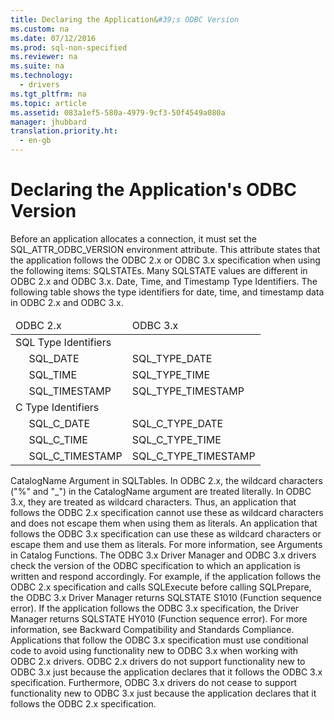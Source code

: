 ```yaml
---
title: Declaring the Application&#39;s ODBC Version
ms.custom: na
ms.date: 07/12/2016
ms.prod: sql-non-specified
ms.reviewer: na
ms.suite: na
ms.technology: 
  - drivers
ms.tgt_pltfrm: na
ms.topic: article
ms.assetid: 083a1ef5-580a-4979-9cf3-50f4549a080a
manager: jhubbard
translation.priority.ht: 
  - en-gb
---
```

# Declaring the Application&#39;s ODBC Version
<?xml version="1.0" encoding="utf-8"?>
<developerReferenceWithoutSyntaxDocument xmlns="http://ddue.schemas.microsoft.com/authoring/2003/5" xmlns:xlink="http://www.w3.org/1999/xlink" xmlns:xsi="http://www.w3.org/2001/XMLSchema-instance" xsi:schemaLocation="http://ddue.schemas.microsoft.com/authoring/2003/5 http://dduestorage.blob.core.windows.net/ddueschema/developer.xsd">
  <introduction>
    <para>Before an application allocates a connection, it must set the SQL_ATTR_ODBC_VERSION environment attribute. This attribute states that the application follows the ODBC 2.<legacyItalic>x</legacyItalic> or ODBC 3.<legacyItalic>x</legacyItalic> specification when using the following items:  </para>
    <list class="bullet">
      <listItem>
        <para>             <legacyBold>SQLSTATEs</legacyBold>. Many SQLSTATE values are different in ODBC 2.<legacyItalic>x</legacyItalic> and ODBC 3.<legacyItalic>x</legacyItalic>.</para>
      </listItem>
      <listItem>
        <para>             <legacyBold>Date, Time, and Timestamp Type Identifiers</legacyBold>. The following table shows the type identifiers for date, time, and timestamp data in ODBC 2.<legacyItalic>x</legacyItalic> and ODBC 3.<legacyItalic>x</legacyItalic>.</para>
        <table xmlns:caps="http://schemas.microsoft.com/build/caps/2013/11">
          <thead>
            <tr>
              <TD>
                <para>ODBC 2.<legacyItalic>x</legacyItalic></para>
              </TD>
              <TD>
                <para>ODBC 3.<legacyItalic>x</legacyItalic></para>
              </TD>
            </tr>
          </thead>
          <tbody>
            <tr>
              <TD>
                <para>                   <legacyBold>SQL Type Identifiers</legacyBold>                 </para>
              </TD>
              <TD>
                <para> </para>
              </TD>
            </tr>
            <tr>
              <TD>
                <para>     SQL_DATE</para>
              </TD>
              <TD>
                <para>SQL_TYPE_DATE</para>
              </TD>
            </tr>
            <tr>
              <TD>
                <para>     SQL_TIME</para>
              </TD>
              <TD>
                <para>SQL_TYPE_TIME</para>
              </TD>
            </tr>
            <tr>
              <TD>
                <para>     SQL_TIMESTAMP</para>
              </TD>
              <TD>
                <para>SQL_TYPE_TIMESTAMP</para>
              </TD>
            </tr>
            <tr>
              <TD>
                <para>                   <legacyBold>C Type Identifiers</legacyBold>                 </para>
              </TD>
              <TD>
                <para> </para>
              </TD>
            </tr>
            <tr>
              <TD>
                <para>     SQL_C_DATE</para>
              </TD>
              <TD>
                <para>SQL_C_TYPE_DATE</para>
              </TD>
            </tr>
            <tr>
              <TD>
                <para>     SQL_C_TIME</para>
              </TD>
              <TD>
                <para>SQL_C_TYPE_TIME</para>
              </TD>
            </tr>
            <tr>
              <TD>
                <para>     SQL_C_TIMESTAMP</para>
              </TD>
              <TD>
                <para>SQL_C_TYPE_TIMESTAMP</para>
              </TD>
            </tr>
          </tbody>
        </table>
      </listItem>
      <listItem>
        <para>             <legacyItalic>CatalogName</legacyItalic>             <legacyBold> Argument in SQLTables</legacyBold>. In ODBC 2.<legacyItalic>x</legacyItalic>, the wildcard characters ("%" and "_") in the <legacyItalic>CatalogName</legacyItalic> argument are treated literally. In ODBC 3.<legacyItalic>x</legacyItalic>, they are treated as wildcard characters. Thus, an application that follows the ODBC 2.<legacyItalic>x</legacyItalic> specification cannot use these as wildcard characters and does not escape them when using them as literals. An application that follows the ODBC 3.<legacyItalic>x</legacyItalic> specification can use these as wildcard characters or escape them and use them as literals. For more information, see <legacyLink xlink:href="f5e0abec-8f24-42e0-b94f-16dd1f2004fd">Arguments in Catalog Functions</legacyLink>.</para>
      </listItem>
    </list>
    <para>The ODBC 3<legacyItalic>.x</legacyItalic> Driver Manager and ODBC 3<legacyItalic>.x</legacyItalic> drivers check the version of the ODBC specification to which an application is written and respond accordingly. For example, if the application follows the ODBC 2.<legacyItalic>x</legacyItalic> specification and calls <legacyBold>SQLExecute</legacyBold> before calling <legacyBold>SQLPrepare</legacyBold>, the ODBC 3<legacyItalic>.x</legacyItalic> Driver Manager returns SQLSTATE S1010 (Function sequence error). If the application follows the ODBC 3<legacyItalic>.x</legacyItalic> specification, the Driver Manager returns SQLSTATE HY010 (Function sequence error). For more information, see <legacyLink xlink:href="b5eee7be-28ed-4467-8cf1-2205e2010a53">Backward Compatibility and Standards Compliance</legacyLink>.</para>
    <alert class="important">
      <para>Applications that follow the ODBC 3.<legacyItalic>x</legacyItalic> specification must use conditional code to avoid using functionality new to ODBC 3.<legacyItalic>x</legacyItalic> when working with ODBC 2.<legacyItalic>x</legacyItalic> drivers. ODBC 2.<legacyItalic>x</legacyItalic> drivers do not support functionality new to ODBC 3.<legacyItalic>x</legacyItalic> just because the application declares that it follows the ODBC 3.<legacyItalic>x</legacyItalic> specification. Furthermore, ODBC 3.<legacyItalic>x</legacyItalic> drivers do not cease to support functionality new to ODBC 3.<legacyItalic>x</legacyItalic> just because the application declares that it follows the ODBC 2.<legacyItalic>x</legacyItalic> specification.</para>
    </alert>
  </introduction>
  <relatedTopics />
</developerReferenceWithoutSyntaxDocument>